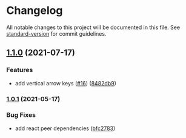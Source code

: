 # Changelog

All notable changes to this project will be documented in this file. See [standard-version](https://github.com/conventional-changelog/standard-version) for commit guidelines.

## [1.1.0](https://github.com/dangoo/roving-ux-react/compare/v1.0.1...v1.1.0) (2021-07-17)

### Features

- add vertical arrow keys ([#16](https://github.com/dangoo/roving-ux-react/issues/16)) ([8482db9](https://github.com/dangoo/roving-ux-react/commit/8482db926cebf242543dedbdc55fa59e8f0b32fb))

### [1.0.1](https://github.com/dangoo/roving-ux-react/compare/v1.0.0...v1.0.1) (2021-05-17)

### Bug Fixes

- add react peer dependencies ([bfc2783](https://www.github.com/Dangoo/roving-ux-react/commit/bfc2783700a4d7ac629bf509a3bd9570d833904d))
